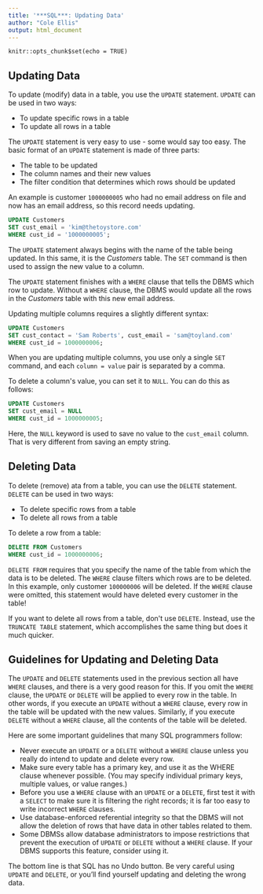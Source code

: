 ```yaml
---
title: '***SQL***: Updating Data'
author: "Cole Ellis"
output: html_document
---
```


```{r setup, include=FALSE}
knitr::opts_chunk$set(echo = TRUE)
```

## Updating Data
To update (modify) data in a table, you use the `UPDATE` statement.  `UPDATE` can be used in two ways:

- To update specific rows in a table
- To update all rows in a table

The `UPDATE` statement is very easy to use - some would say too easy.  The basic format of an `UPDATE` statement is made of three parts:

- The table to be updated
- The column names and their new values
- The filter condition that determines which rows should be updated

An example is customer `1000000005` who had no email address on file and now has an email address, so this record needs updating.
```sql
UPDATE Customers
SET cust_email = 'kim@thetoystore.com'
WHERE cust_id = '1000000005';
```
The `UPDATE` statement always begins with the name of the table being updated.  In this same, it is the *Customers* table.  The `SET` command is then used to assign the new value to a column.

The `UPDATE` statement finishes with a `WHERE` clause that tells the DBMS which row to update.  Without a `WHERE` clause, the DBMS would update all the rows in the *Customers* table with this new email address.

Updating multiple columns requires a slightly different syntax:
```sql
UPDATE Customers
SET cust_contact = 'Sam Roberts', cust_email = 'sam@toyland.com'
WHERE cust_id = 1000000006;
```
When you are updating multiple columns, you use only a single `SET` command, and each `column = value` pair is separated by a comma.  

To delete a column's value, you can set it to `NULL`.  You can do this as follows:
```sql
UPDATE Customers
SET cust_email = NULL
WHERE cust_id = 1000000005;
```

Here, the `NULL` keyword is used to save no value to the `cust_email` column.  That is very different from saving an empty string.  

## Deleting Data
To delete (remove) ata from a table, you can use the `DELETE` statement.  `DELETE` can be used in two ways:

- To delete specific rows from a table
- To delete all rows from a table

To delete a row from a table:
```sql
DELETE FROM Customers
WHERE cust_id = 1000000006;
```

`DELETE FROM` requires that you specify the name of the table from which the data is to be deleted.  The `WHERE` clause filters which rows are to be deleted.  In this example, only customer `100000006` will be deleted.  If the `WHERE` clause were omitted, this statement would have deleted every customer in the table!

If you want to delete all rows from a table, don't use `DELETE`.  Instead, use the `TRUNCATE TABLE` statement, which accomplishes the same thing but does it much quicker.

## Guidelines for Updating and Deleting Data
The `UPDATE` and `DELETE` statements used in the previous section all have `WHERE` clauses, and there is a very good reason for this. If you omit the `WHERE` clause, the `UPDATE` or `DELETE` will be applied to every row in the table. In other words, if you execute an `UPDATE` without a `WHERE` clause, every row in the table will be updated with the new values. Similarly, if you execute `DELETE` without a `WHERE` clause, all the contents of the table will be deleted.

Here are some important guidelines that many SQL programmers follow:

- Never execute an `UPDATE` or a `DELETE` without a `WHERE` clause unless you really do intend to update and delete every row.
- Make sure every table has a primary key, and use it as the WHERE clause whenever possible. (You may specify individual primary keys, multiple values, or value ranges.)
- Before you use a `WHERE` clause with an `UPDATE` or a `DELETE`, first test it with a `SELECT` to make sure it is filtering the right records; it is far too easy to write incorrect `WHERE` clauses.
- Use database-enforced referential integrity so that the DBMS will not allow the deletion of rows that have data in other tables related to them.
- Some DBMSs allow database administrators to impose restrictions that prevent the execution of `UPDATE` or `DELETE` without a `WHERE` clause. If your DBMS supports this feature, consider using it.

The bottom line is that SQL has no Undo button. Be very careful using `UPDATE` and `DELETE`, or you’ll find yourself updating and deleting the wrong data.